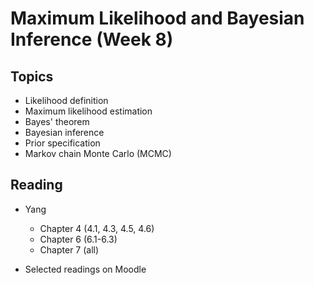 # Maximum Likelihood and Bayesian Inference (Week 8)

## Topics

- Likelihood definition
- Maximum likelihood estimation
- Bayes' theorem
- Bayesian inference
- Prior specification
- Markov chain Monte Carlo (MCMC)

## Reading

- Yang
  - Chapter 4 (4.1, 4.3, 4.5, 4.6)
  - Chapter 6 (6.1-6.3)
  - Chapter 7 (all)
  
- Selected readings on Moodle
